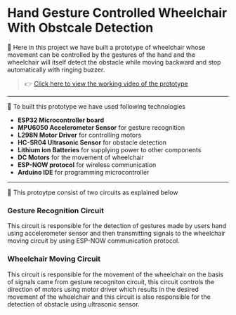 # Hand Gesture Controlled Wheelchair With Obstcale Detection  
:pushpin:  Here in this project we have built a prototype of wheelchair whose movement can be controlled by the gestures of the hand and the wheelchair will itself detect the obstacle while moving backward and stop automatically with ringing buzzer.

> :point_right: [Click here to view the working video of the prototype](https://youtu.be/21VLSIWCLYs)

---

:pushpin:  To built this prototype we have used following technologies  
- **ESP32 Microcontroller board**
- **MPU6050 Accelerometer Sensor** for gesture recognition
- **L298N Motor Driver** for controlling motors 
- **HC-SR04 Ultrasonic Sensor** for obstacle detection
- **Lithium ion Batteries** for supplying power to other components 
- **DC Motors** for the movement of wheelchair
- **ESP-NOW protocol** for wireless communication
- **Arduino IDE** for programming microcontroller


---
:pushpin:  This protoytpe consist of two circuits as explained below

### Gesture Recognition Circuit
This circuit is responsible for the detection of gestures made by users hand using accelerometer sensor and then transmitting signals to the wheelchair moving circuit by using ESP-NOW communication protocol.

### Wheelchair Moving Circuit 
This circuit is responsible for the movement of the wheelchair on the basis of signals came from gesture recogniton circuit, this circuit controls the direction of motors using motor driver which results in the desired movement of the wheelchair and this circuit is also responsible for the detection of obstacle using ultrasonic sensor. 
